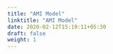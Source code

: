 ```yaml
---
title: "AMI Model"
linktitle: "AMI Model"
date: 2020-02-12T15:19:11+05:30
draft: false
weight: 1
---
```

